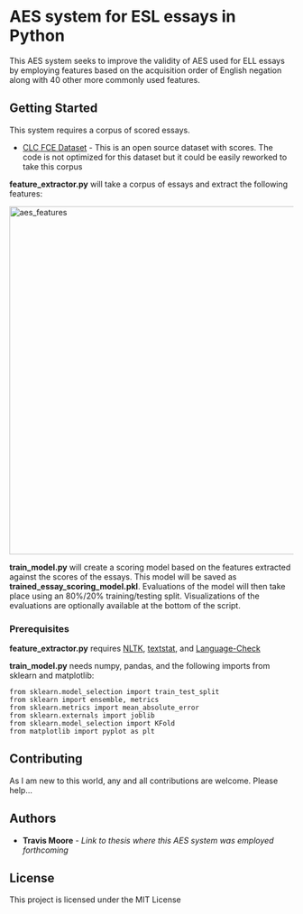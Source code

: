 # AES system for ESL essays in Python

This AES system seeks to improve the validity of AES used for ELL essays by employing features based on the acquisition order of English negation along with 40 other more commonly used features.

## Getting Started

This system requires a corpus of scored essays.
* [CLC FCE Dataset](https://ilexir.co.uk/datasets/index.html) - This is an open source dataset with scores. The code is not optimized for this dataset but it could be easily reworked to take this corpus

**feature_extractor.py** will take a corpus of essays and extract the following features:

<img width="618" alt="aes_features" src="https://user-images.githubusercontent.com/32346063/39960983-2a2f2430-55ea-11e8-86bd-2175ae3fffa0.png">

**train_model.py** will create a scoring model based on the features extracted against the scores of the essays. This model will be saved as **trained_essay_scoring_model.pkl**. Evaluations of the model will then take place using an 80%/20% training/testing split. Visualizations of the evaluations are optionally available at the bottom of the script.

### Prerequisites

**feature_extractor.py** requires [NLTK](http://www.nltk.org/install.html), [textstat](https://pypi.org/project/textstat/), and [Language-Check](https://pypi.org/project/language-check/)

**train_model.py** needs numpy, pandas, and the following imports from sklearn and matplotlib:

```
from sklearn.model_selection import train_test_split
from sklearn import ensemble, metrics
from sklearn.metrics import mean_absolute_error
from sklearn.externals import joblib
from sklearn.model_selection import KFold
from matplotlib import pyplot as plt
```

## Contributing

As I am new to this world, any and all contributions are welcome. Please help...

## Authors

* **Travis Moore** - *Link to thesis where this AES system was employed forthcoming*

## License

This project is licensed under the MIT License
